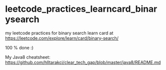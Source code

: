 # leetcode_practices_learncard_binarysearch
my leetcode practices for binary search learn card at https://leetcode.com/explore/learn/card/binary-search/

100 % done :) 

My Java8 cheatsheet: https://github.com/hlltarakci/clear_tech_gap/blob/master/java8/README.md
